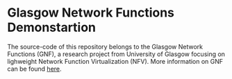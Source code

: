 # Glasgow Network Functions Demonstartion

The source-code of this repository belongs to the Glasgow Network Functions (GNF), a research project from University of Glasgow focusing on lighweight Network Function Virtualization (NFV). More information on GNF can be found [here](https://netlab.dcs.gla.ac.uk/projects/glasgow-network-functions).

